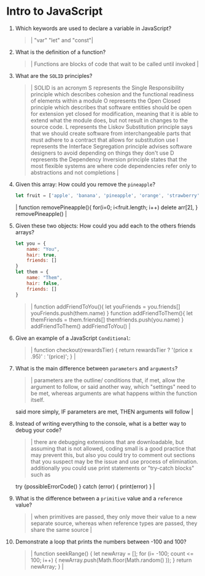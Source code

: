 # Intro to JavaScript
01. Which keywords are used to declare a variable in JavaScript?

    > | "var" "let" and "const"|

02. What is the definition of a function?

    > | Functions are blocks of code that wait to be called until invoked |

03. What are the `SOLID` principles?

    > |  SOLID is an acronym 
S represents the Single Responsibility principle which describes cohesion and the functional readiness of elements within a module
O represents the Open Closed principle which describes that software entities should be open for extension yet closed for modification, meaning that it is able to extend what the module does, but not result in changes to the source code.
L represents the Liskov Substitution principle says that we should create software from interchangeable parts that must adhere to a contract that allows for substitution use
I represents the Interface Segregation principle advises software designers to avoid depending on things they don't use
D represents the Dependency Inversion principle states that the most flexible systems are where code dependencies refer only to abstractions and not completions |

04. Given this array: How could you remove the `pineapple`?

    ```js
    let fruit = ['apple', 'banana', 'pineapple', 'orange', 'strawberry']
    ```

    | function removePineapple(){
        for(i=0; i<fruit.length; i++)
        delete arr[2],
    } 
    removePineapple()
    |

05. Given these two objects: How could you add each to the others friends arrays?

    ```js
    let you = {
        name: "You",
        hair: true,
        friends: []
    }
    let them = {
        name: "Them",
        hair: false,
        friends: []
    }
    ```

    > | 
    function addFriendToYou(){
        let youFriends = you.friends[]
        youFriends.push(them.name)
    }
    function addFriendToThem(){
        let themFriends = them.friends[]
        themfriends.push(you.name)
    }
    addFriendToThem()
    addFriendToYou()
     |

06. Give an example of a JavaScript `Conditional`:

    > | function checkout(rewardsTier) {
  return rewardsTier ? '(price x .95)' : '(price)';
} |

07. What is the main difference between `parameters` and `arguments`?

    > | parameters are the outline/ conditions that, if met, allow the argument to follow, or said another way, which "settings" need to be met, whereas arguments are what happens within the function itself. 
    
    said more simply, IF parameters are met, THEN arguments will follow |

08. Instead of writing everything to the console, what is a better way to debug your code?

    > |  there are debugging extensions that are downloadable, but assuming that is not allowed, coding small is a good practice that may prevent this, but also you could try to comment out sections that you suspect may be the issue and use process of elimination. additionally you could use print statements or "try-catch blocks" such as 
    
    try {possibleErrorCode()
    } catch (error) {
        print(error)
    } |

09. What is the difference between a `primitive` value and a `reference` value?

    > | when primitives are passed, they only move their value to a new separate source, whereas when reference types are passed, they share the same source |

10. Demonstrate a loop that prints the numbers between -100 and 100?

    > |  function seekRange() {
    let newArray = [];
    for (i= -100; count <= 100; i++) {
        newArray.push(Math.floor(Math.random() )); 
    }
    return newArray;
} |
